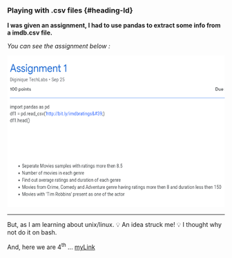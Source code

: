 ### Playing with .csv files {#heading-Id}

**I was given an assignment, I had to use pandas to extract some info from a imdb.csv file.**

*You can see the assignment below :*

<img src="assignment.png" width="600em" height="350em">

---

But, as I am learning about unix/linux.
:bulb: An idea struck me! :bulb:
I thought why not do it on bash.

And, here we are 4<sup>th</sup> ...
[myLink](#heading-Id)

